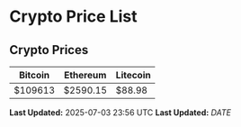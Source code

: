 # Crypto Price List

## Crypto Prices
| Bitcoin | Ethereum | Litecoin |
| ------- | -------- | -------- |
| $109613 | $2590.15 | $88.98 |
**Last Updated:** 2025-07-03 23:56 UTC
**Last Updated:** $DATE$

